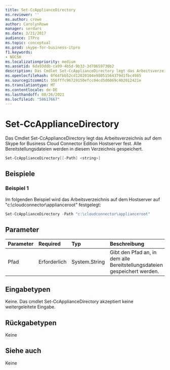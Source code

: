 ```yaml
---
title: Set-CcApplianceDirectory
ms.reviewer: ''
ms.author: crowe
author: CarolynRowe
manager: serdars
ms.date: 3/21/2017
audience: ITPro
ms.topic: conceptual
ms.prod: skype-for-business-itpro
f1.keywords:
- NOCSH
ms.localizationpriority: medium
ms.assetid: 6da93ddb-ca99-4b5d-9b33-3d70659730b2
description: Das Cmdlet Set-CcApplianceDirectory legt das Arbeitsverzeichnis auf dem Skype for Business Cloud Connector Edition Hostserver fest. Alle Bereitstellungsdateien werden in diesem Verzeichnis gespeichert.
ms.openlocfilehash: 0f64fbb52cd12020104e98051564379d1fbc4985
ms.sourcegitcommit: 556fffc96729150efcc04cd5d6069c402012421e
ms.translationtype: MT
ms.contentlocale: de-DE
ms.lasthandoff: 08/26/2021
ms.locfileid: "58617667"
---
```

# <a name="set-ccappliancedirectory"></a>Set-CcApplianceDirectory
 
Das Cmdlet Set-CcApplianceDirectory legt das Arbeitsverzeichnis auf dem Skype for Business Cloud Connector Edition Hostserver fest. Alle Bereitstellungsdateien werden in diesem Verzeichnis gespeichert.
  
```powershell
Set-CcApplianceDirectory[[-Path] <string>]
```

## <a name="examples"></a>Beispiele
<a name="Examples"> </a>

### <a name="example-1"></a>Beispiel 1

Im folgenden Beispiel wird das Arbeitsverzeichnis auf dem Hostserver auf "c:\cloudconnector\applianceroot" festgelegt:
  
```powershell
Set-CcApplianceDirectory -Path "c:\cloudconnector\applianceroot"
```

## <a name="parameters"></a>Parameter
<a name="Examples"> </a>

|**Parameter**|**Required**|**Typ**|**Beschreibung**|
|:-----|:-----|:-----|:-----|
| Pfad <br/> | Erforderlich <br/> |System.String  <br/> | Gibt den Pfad an, in dem alle Bereitstellungsdateien gespeichert werden. <br/> |
   
## <a name="input-types"></a>Eingabetypen
<a name="InputTypes"> </a>

Keine. Das cmdlet Set-CcApplianceDirectory akzeptiert keine weitergeleitete Eingabe.
  
## <a name="return-types"></a>Rückgabetypen
<a name="ReturnTypes"> </a>

Keine
  
## <a name="see-also"></a>Siehe auch
<a name="ReturnTypes"> </a>

Keine
  

